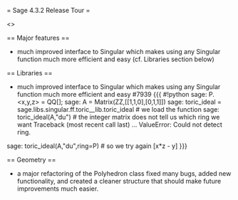 = Sage 4.3.2 Release Tour =

<<TableOfContents>>

== Major features ==
 * much improved interface to Singular which makes using any Singular function much more efficient and easy (cf. Libraries section below)

== Libraries ==

 * much improved interface to Singular which makes using any Singular function much more efficient and easy #7939
{{{
#!python
sage: P.<x,y,z> = QQ[];
sage: A = Matrix(ZZ,[[1,1,0],[0,1,1]])
sage: toric_ideal = sage.libs.singular.ff.toric__lib.toric_ideal # we load the function
sage: toric_ideal(A,"du") # the integer matrix does not tell us which ring we want
Traceback (most recent call last)
...
ValueError: Could not detect ring.

sage: toric_ideal(A,"du",ring=P) # so we try again
[x*z - y]
}}}

== Geometry ==

 * a major refactoring of the Polyhedron class fixed many bugs, added new functionality, and created a cleaner structure that should make future improvements much easier.
